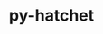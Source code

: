 ---
title: "py-hatchet"
layout: cache
categories: [package, develop]
meta: {"compilers": ["gcc@7.5.0"], "num_specs": 17, "num_specs_by_stack": {"radiuss": 17, "root": 17}, "oss": ["ubuntu18.04"], "platforms": ["linux"], "stacks": ["radiuss", "root"], "targets": ["x86_64_v3"], "versions": ["1.4.0"]}
spec_details: [{"compiler": "gcc@7.5.0", "hash": "32n7tg46rxgfscm6ocfht23tgdyubeha", "os": "ubuntu18.04", "platform": "linux", "size": "-", "stacks": ["radiuss", "root"], "target": "x86_64_v3", "variants": ["build_system=python_pip"], "versions": ["1.4.0"]}, {"compiler": "gcc@7.5.0", "hash": "3pdr3taetsytuhpaoyh3dzodjrozcbw2", "os": "ubuntu18.04", "platform": "linux", "size": "-", "stacks": ["radiuss", "root"], "target": "x86_64_v3", "variants": ["build_system=python_pip"], "versions": ["1.4.0"]}, {"compiler": "gcc@7.5.0", "hash": "42yphdkzfwci4krdgvp3a5nz4eyaed5t", "os": "ubuntu18.04", "platform": "linux", "size": "-", "stacks": ["radiuss", "root"], "target": "x86_64_v3", "variants": ["build_system=python_pip"], "versions": ["1.4.0"]}, {"compiler": "gcc@7.5.0", "hash": "6gugcvnivsvlybftruw32noilvlep6oh", "os": "ubuntu18.04", "platform": "linux", "size": "-", "stacks": ["radiuss", "root"], "target": "x86_64_v3", "variants": ["build_system=python_pip"], "versions": ["1.4.0"]}, {"compiler": "gcc@7.5.0", "hash": "73c5uy2cx5uxkdivpjcw6odu3zkii2mh", "os": "ubuntu18.04", "platform": "linux", "size": "-", "stacks": ["radiuss", "root"], "target": "x86_64_v3", "variants": ["build_system=python_pip"], "versions": ["1.4.0"]}, {"compiler": "gcc@7.5.0", "hash": "7du4kmrv7dmqohf7lkuydmh4ksyklrzp", "os": "ubuntu18.04", "platform": "linux", "size": "-", "stacks": ["radiuss", "root"], "target": "x86_64_v3", "variants": ["build_system=python_pip"], "versions": ["1.4.0"]}, {"compiler": "gcc@7.5.0", "hash": "7orak4lb4357nnrwaecpyjeokhcdv5a6", "os": "ubuntu18.04", "platform": "linux", "size": "-", "stacks": ["radiuss", "root"], "target": "x86_64_v3", "variants": ["build_system=python_pip"], "versions": ["1.4.0"]}, {"compiler": "gcc@7.5.0", "hash": "af3goibzl7vie4vdapxh7ksnblilzokb", "os": "ubuntu18.04", "platform": "linux", "size": "-", "stacks": ["radiuss", "root"], "target": "x86_64_v3", "variants": ["build_system=python_pip"], "versions": ["1.4.0"]}, {"compiler": "gcc@7.5.0", "hash": "e4arl4vsmegmckz2eetxjogihwvu2c4y", "os": "ubuntu18.04", "platform": "linux", "size": "-", "stacks": ["radiuss", "root"], "target": "x86_64_v3", "variants": ["build_system=python_pip"], "versions": ["1.4.0"]}, {"compiler": "gcc@7.5.0", "hash": "hasmj4qgvccalrztg2gn4k5x36znwbe6", "os": "ubuntu18.04", "platform": "linux", "size": "-", "stacks": ["radiuss", "root"], "target": "x86_64_v3", "variants": ["build_system=python_pip"], "versions": ["1.4.0"]}, {"compiler": "gcc@7.5.0", "hash": "kybhjme6tvhaspznstfa36viec4vpzxo", "os": "ubuntu18.04", "platform": "linux", "size": "-", "stacks": ["radiuss", "root"], "target": "x86_64_v3", "variants": ["build_system=python_pip"], "versions": ["1.4.0"]}, {"compiler": "gcc@7.5.0", "hash": "kyx6nzejuiysv3ofml5qrslbbv237urr", "os": "ubuntu18.04", "platform": "linux", "size": "-", "stacks": ["radiuss", "root"], "target": "x86_64_v3", "variants": ["build_system=python_pip"], "versions": ["1.4.0"]}, {"compiler": "gcc@7.5.0", "hash": "reslyfmgqn3bwvzgw3f6sb3qtm4nddyi", "os": "ubuntu18.04", "platform": "linux", "size": "-", "stacks": ["radiuss", "root"], "target": "x86_64_v3", "variants": ["build_system=python_pip"], "versions": ["1.4.0"]}, {"compiler": "gcc@7.5.0", "hash": "t2vgyumsi737vm3yr3izeq6mz6nzjy6t", "os": "ubuntu18.04", "platform": "linux", "size": "-", "stacks": ["radiuss", "root"], "target": "x86_64_v3", "variants": ["build_system=python_pip"], "versions": ["1.4.0"]}, {"compiler": "gcc@7.5.0", "hash": "tf66qkjn7mmkqm4apmut75ybkmawcovs", "os": "ubuntu18.04", "platform": "linux", "size": "-", "stacks": ["radiuss", "root"], "target": "x86_64_v3", "variants": ["build_system=python_pip"], "versions": ["1.4.0"]}, {"compiler": "gcc@7.5.0", "hash": "uebnmc4e7qxch36yjk4bqox4ttoa4y4d", "os": "ubuntu18.04", "platform": "linux", "size": "-", "stacks": ["radiuss", "root"], "target": "x86_64_v3", "variants": ["build_system=python_pip"], "versions": ["1.4.0"]}, {"compiler": "gcc@7.5.0", "hash": "v664ho4wbhuqdwts74v7cfqstf7jhqde", "os": "ubuntu18.04", "platform": "linux", "size": "-", "stacks": ["radiuss", "root"], "target": "x86_64_v3", "variants": ["build_system=python_pip"], "versions": ["1.4.0"]}]
---